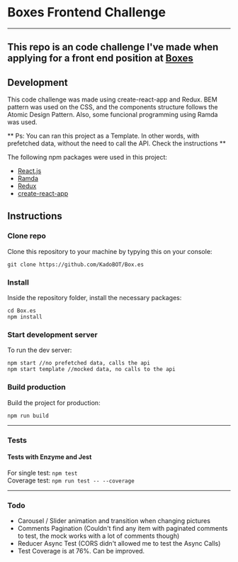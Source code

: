 # Boxes Frontend Challenge
---
This repo is an code challenge I've made when applying for a front end position at [Boxes](https://box.es)
---
## Development
This code challenge was made using create-react-app and Redux. BEM pattern was used on the CSS, and the components structure follows the Atomic Design Pattern. Also, some funcional programming using Ramda was used.

** Ps: You can ran this project as a Template. In other words, with prefetched data, without the need to call the API. Check the instructions **

The following npm packages were used in this project:
- [React.js](https://facebook.github.io/react/)
- [Ramda](http://ramdajs.com/)
- [Redux](http://redux.js.org/)
- [create-react-app](https://github.com/facebookincubator/create-react-app)

## Instructions
### Clone repo
Clone this repository to your machine by typying this on your console:
```
git clone https://github.com/KadoBOT/Box.es
```
### Install
Inside the repository folder, install the necessary packages:
```
cd Box.es
npm install
```
### Start development server
To run the dev server:
```
npm start //no prefetched data, calls the api
npm start template //mocked data, no calls to the api
```
### Build production
Build the project for production:
```
npm run build
```
---
### Tests
#### Tests with Enzyme and Jest  
For single test: `npm test`  
Coverage test: `npm run test -- --coverage`  

---
### Todo
- Carousel / Slider animation and transition when changing pictures
- Comments Pagination (Couldn't find any item with paginated comments to test, the mock works with a lot of comments though)
- Reducer Async Test (CORS didn't allowed me to test the Async Calls)
- Test Coverage is at 76%. Can be improved.
